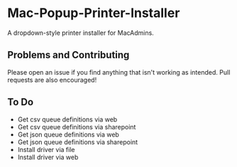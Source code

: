 # Mac-Popup-Printer-Installer
A dropdown-style printer installer for MacAdmins.

## Problems and Contributing
Please open an issue if you find anything that isn't working as intended. Pull requests are also encouraged!

## To Do
- Get csv queue definitions via web
- Get csv queue definitions via sharepoint
- Get json queue definitions via web
- Get json queue definitions via sharepoint
- Install driver via file
- Install driver via web
